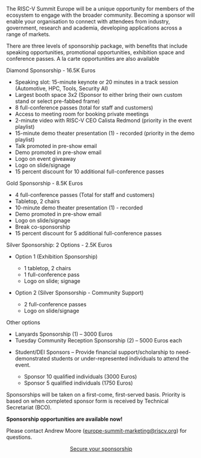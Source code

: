 The RISC-V Summit Europe will be a unique opportunity for members of the ecosystem to engage with the broader community. Becoming a sponsor will enable your organisation to connect with attendees from industry, government, research and academia, developing applications across a range of markets. 

There are three levels of sponsorship package, with benefits that include speaking opportunities, promotional opportunities, exhibition space and conference passes. A la carte opportunities are also available

<div class="highlight-box">
<div class="highlight-box-heading diamond-box-heading">
  Diamond Sponsorship - 16.5K Euros
</div>
<div class="diamond-box">
  <ul>
    <li>Speaking slot: 15-minute keynote or 20 minutes in a track session (Automotive, HPC, Tools, Security AI)</li>
    <li>Largest booth space 3x2 (Sponsor to either bring their own custom stand or select pre-fabbed frame)</li>
    <li>8 full-conference passes (total for staff and customers)</li>
    <li>Access to meeting room for booking private meetings</li>
    <li>2-minute video with RISC-V CEO Calista Redmond (priority in the event playlist)</li>
    <li>15-minute demo theater presentation (1) - recorded (priority in the demo playlist)</li>
    <li>Talk promoted in pre-show email</li>
    <li>Demo promoted in pre-show email</li>
    <li>Logo on event giveaway</li>
    <li>Logo on slide/signage</li>
    <li>15 percent discount for 10 additional full-conference passes</li>
  </ul>
</div>
</div>

<div class="highlight-box">
<div class="highlight-box-heading gold-box-heading">
  Gold Sponsorship - 8.5K Euros
</div>
<div class="gold-box">
  <ul>
    <li>4 full-conference passes (Total for staff and customers)</li>
    <li>Tabletop, 2 chairs</li>
    <li>10-minute demo theater presentation (1) - recorded</li>
    <li>Demo promoted in pre-show email</li>
    <li>Logo on slide/signage</li>
    <li>Break co-sponsorship</li>
    <li>15 percent discount for 5 additional full-conference passes</li>
  </ul>
</div>
</div>

<div class="highlight-box">
<div class="highlight-box-heading silver-box-heading">
  Silver Sponsorship: 2 Options - 2.5K Euros
</div>
<div class="silver-box">
  <ul> 
    <li> Option 1 (Exhibition Sponsorship)</li>
    <ul>
        <li>1 tabletop, 2 chairs</li>
        <li>1 full-conference pass</li>
        <li>Logo on slide; signage</li>
    </ul>
  </ul>
  <ul>
    <li>Option 2 (Silver Sponsorship - Community Support)</li>
    <ul>
        <li>2 full-conference passes</li>
        <li>Logo on slide/signage</li>
    </ul>
  </ul>
</div>
</div>

<div class="highlight-box">
<div class="highlight-box-heading other-box-heading">
  Other options
</div>
<div class="other-box">
  <ul>
    <li>Lanyards Sponsorship (1) – 3000 Euros</li>
    <li>Tuesday Community Reception Sponsorship (2) – 5000 Euros each</li>
  </ul>

  <ul>
    <li>Student/DEI Sponsors – Provide financial support/scholarship to need-demonstrated students or under-represented individuals to attend the event.</li>
    <ul>
        <li>Sponsor 10 qualified individuals (3000 Euros)</li>
        <li>Sponsor 5 qualified individuals (1750 Euros)</li>
    </ul>
  </ul>
</div>
</div>

Sponsorships will be taken on a first-come, first-served basis. Priority is based on when completed sponsor form is received by Technical Secretariat (BCO).


**Sponsorship opportunities are available now!**

Please contact Andrew Moore (europe-summit-marketing@riscv.org) for questions.

<div style="text-align: center">
<a href="https://barcelo.eventsair.com/risc-v2023/invoicing-form/Site/Register" class="highlight-button">Secure your sponsorship</a>
</div>
